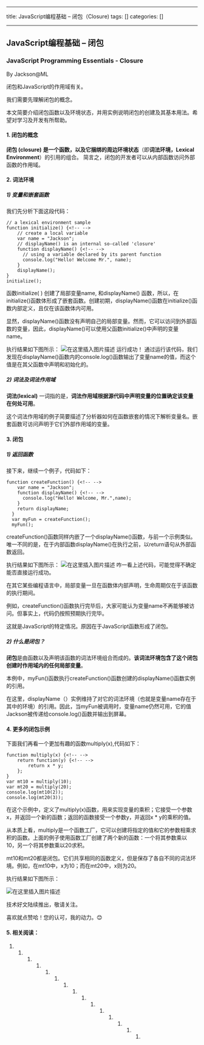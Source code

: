 
--- 
title:  JavaScript编程基础 – 闭包（Closure) 
tags: []
categories: [] 

---
## JavaScript编程基础 – 闭包

### JavaScript Programming Essentials - Closure

By Jackson@ML

>  
 闭包和JavaScript的作用域有关。 


我们需要先理解闭包的概念。

本文简要介绍闭包函数以及环境状态，并用实例说明闭包的创建及其基本用法。希望对学习及开发有所帮助。

#### 1. 闭包的概念

**闭包 (closure)** **是一个函数，以及它捆绑的周边环境状态**（即**词法环境，Lexical Environment**）的引用的组合。 简言之，闭包的开发者可以从内部函数访问外部函数的作用域。

#### 2. 词法环境

##### 1) 变量和嵌套函数

我们先分析下面这段代码：

```
// a lexical environment sample
function initialize() {<!-- -->
    // create a local variable
    var name = "Jackson";
    // displayName() is an internal so-called 'closure'
    function displayName() {<!-- -->      
      // using a variable declared by its parent function
      console.log("Hello! Welcome Mr.", name);      
    }
    displayName();
}
initialize();

```

函数initialize( ) 创建了局部变量name, 和displayName() 函数，所以，在initialize()函数体形成了嵌套函数。创建初期，displayName()函数在initialize()函数内部定义，且仅在该函数体内可用。

显然，displayName()函数没有声明自己的局部变量。然而，它可以访问到外部函数的变量，因此，displayName()可以使用父函数initialize()中声明的变量name。

执行结果如下图所示： <img src="https://img-blog.csdnimg.cn/direct/d7f84a9143174db38f6ea43fa178fe58.png" alt="在这里插入图片描述"> 运行成功！ 通过运行该代码，我们发现在displayName()函数内的console.log()函数输出了变量name的值，而这个值是在其父函数中声明和初始化的。

##### 2) 词法及词法作用域

**词法(lexical)** 一词指的是，**词法作用域根据源代码中声明变量的位置确定该变量在何处可用**。

这个词法作用域的例子简要描述了分析器如何在函数嵌套的情况下解析变量名。嵌套函数可访问声明于它们外部作用域的变量。

#### 3. 闭包

##### 1) 返回函数

接下来，继续一个例子，代码如下：

```
function createFunction() {<!-- -->
    var name = "Jackson";
    function displayName() {<!-- -->
      console.log("Hello! Welcome, Mr.",name);
    }
    return displayName;
  }  
  var myFun = createFunction();
  myFun();

```

createFunction()函数同样内嵌了一个displayName()函数，与前一个示例类似。唯一不同的是，在于内部函数displayName()在执行之前，以return语句从外部函数返回。

执行结果如下图所示： <img src="https://img-blog.csdnimg.cn/direct/7cf801a9aec94c5d9baf0972a3505fdd.png" alt="在这里插入图片描述"> 咋一看上述代码，可能觉得不确定能否直接运行成功。

>  
 在其它某些编程语言中，局部变量一旦在函数体内部声明，生命周期仅在于该函数的执行期间。 


例如，createFunction()函数执行完毕后，大家可能认为变量name不再能够被访问。但事实上，代码仍按照预期执行完毕。

这就是JavaScript的特定情况。原因在于JavaScript函数形成了闭包。

##### 2) 什么是闭包？

**闭包**是由函数以及声明该函数的词法环境组合而成的。**该词法环境包含了这个闭包创建时作用域内的任何局部变量**。

本例中，myFun()函数执行createFunction()函数创建的displayName()函数实例的引用。

在这里，displayName（）实例维持了对它的词法环境（也就是变量name存在于其中的环境）的引用。因此，当myFun被调用时，变量name仍然可用，它的值Jackson被传递给console.log()函数并输出到屏幕。

#### 4. 更多的闭包示例

下面我们再看一个更加有趣的函数multiply(x),代码如下：

```
function multiply(x) {<!-- -->
    return function(y) {<!-- -->
        return x * y;
    };
}
var mt10 = multiply(10);
var mt20 = multiply(20);
console.log(mt10(2));
console.log(mt20(3));

```

在这个示例中，定义了multiply(x)函数，用来实现变量的乘积；它接受一个参数x，并返回一个新的函数；返回的函数接受一个参数y，并返回x * y的乘积的值。

从本质上看，multiply是一个函数工厂，它可以创建将指定的值和它的参数相乘求积的函数。上面的例子使用函数工厂创建了两个新的函数：一个将其参数乘以10，另一个将其参数乘以20求积。

mt10和mt20都是闭包。它们共享相同的函数定义，但是保存了各自不同的词法环境。例如，在mt10中，x为10；而在mt20中，x则为20。

执行结果如下图所示：

<img src="https://img-blog.csdnimg.cn/direct/01efe50a18ad4ce8a5f3e65985ef2770.png" alt="在这里插入图片描述">

技术好文陆续推出，敬请关注。

喜欢就点赞哈！您的认可，我的动力。😊

#### 5. 相关阅读：
1. 1. 1. 1. 1. 1. 1. 1. 1. 1. 1. 1. 1. 1. 1. 